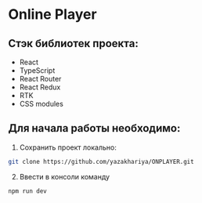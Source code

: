 # Online Player

## Стэк библиотек проекта:

- React
- TypeScript
- React Router
- React Redux
- RTK 
- CSS modules

## Для начала работы необходимо:
1. Сохранить проект локально: 
```bash
git clone https://github.com/yazakhariya/ONPLAYER.git
```  
2. Ввести в консоли команду 
```bash 
npm run dev
```